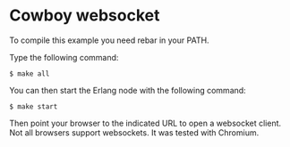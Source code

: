 Cowboy websocket
================

To compile this example you need rebar in your PATH.

Type the following command:
```
$ make all
```

You can then start the Erlang node with the following command:
```
$ make start
```

Then point your browser to the indicated URL to open a websocket client.
Not all browsers support websockets. It was tested with Chromium.
